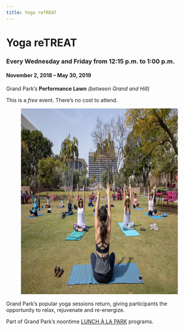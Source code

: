 ```yaml
---
title: Yoga reTREAT
---
```


# Yoga reTREAT

### Every Wednesday and Friday from <time datetime="12:15">12:15 p.m.</time> to <time datetime="13:00">1:00 p.m.</time>

#### November 2, 2018 – May 30, 2019

Grand Park’s **Performance Lawn** _(between Grand and Hill)_

This is a _free_ event. There’s no cost to attend.

<figure>
  <img src="/uploads/yoga.jpg" alt="Yoga" height="500" />
</figure>

Grand Park’s popular yoga sessions return, giving participants the opportunity to relax, rejuvenate and re-energize.

Part of Grand Park’s noontime [LUNCH À LA PARK](/lunch/) programs.
